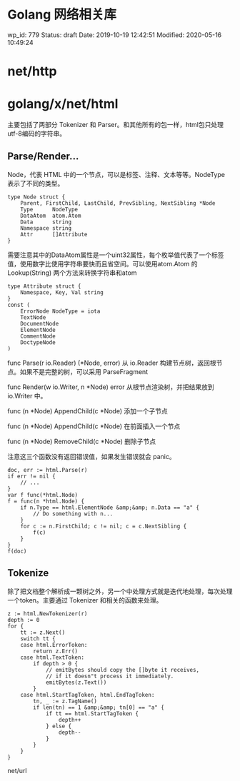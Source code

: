 # Golang 网络相关库


wp_id: 779
Status: draft
Date: 2019-10-19 12:42:51
Modified: 2020-05-16 10:49:24


# net/http

# golang/x/net/html

主要包括了两部分 Tokenizer 和 Parser。和其他所有的包一样，html包只处理utf-8编码的字符串。

## Parse/Render...

Node，代表 HTML 中的一个节点，可以是标签、注释、文本等等。NodeType 表示了不同的类型。

```
type Node struct {
    Parent, FirstChild, LastChild, PrevSibling, NextSibling *Node
    Type      NodeType
    DataAtom  atom.Atom
    Data      string
    Namespace string
    Attr      []Attribute
}
```

需要注意其中的DataAtom属性是一个uint32属性，每个枚举值代表了一个标签值，使用数字比使用字符串要快而且省空间。可以使用atom.Atom 的 Lookup(String) 两个方法来转换字符串和atom

```
type Attribute struct {
    Namespace, Key, Val string
}
const (
    ErrorNode NodeType = iota
    TextNode
    DocumentNode
    ElementNode
    CommentNode
    DoctypeNode
)
```


func Parse(r io.Reader) (*Node, error) 从 io.Reader 构建节点树，返回根节点。如果不是完整的树，可以采用 ParseFragment

func Render(w io.Writer, n *Node) error 从根节点渲染树，并把结果放到 io.Writer 中。

func (n *Node) AppendChild(c *Node) 添加一个子节点

func (n *Node) AppendChild(c *Node) 在前面插入一个节点

func (n *Node) RemoveChild(c *Node) 删除子节点

注意这三个函数没有返回错误值，如果发生错误就会 panic。

```
doc, err := html.Parse(r)
if err != nil {
	// ...
}
var f func(*html.Node)
f = func(n *html.Node) {
	if n.Type == html.ElementNode &amp;&amp; n.Data == "a" {
		// Do something with n...
	}
	for c := n.FirstChild; c != nil; c = c.NextSibling {
		f(c)
	}
}
f(doc)
```

## Tokenize

除了把文档整个解析成一颗树之外，另一个中处理方式就是迭代地处理，每次处理一个token。主要通过 Tokenizer 和相关的函数来处理。

```
z := html.NewTokenizer(r)
depth := 0
for {
	tt := z.Next()
	switch tt {
	case html.ErrorToken:
		return z.Err()
	case html.TextToken:
		if depth > 0 {
			// emitBytes should copy the []byte it receives,
			// if it doesn"t process it immediately.
			emitBytes(z.Text())
		}
	case html.StartTagToken, html.EndTagToken:
		tn, _ := z.TagName()
		if len(tn) == 1 &amp;&amp; tn[0] == "a" {
			if tt == html.StartTagToken {
				depth++
			} else {
				depth--
			}
		}
	}
}
```


net/url
